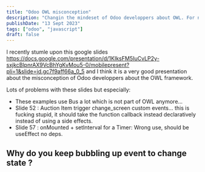 ```yaml
---
title: "Odoo OWL misconception"
description: "Changin the mindeset of Odoo developpers about OWL. For now it looks like they want to use JQuery"
publishDate: "13 Sept 2023"
tags: ["odoo", "javascript"]
draft: false
---
```


I recently stumle upon this google slides https://docs.google.com/presentation/d/1KIksFM5IuCvLP2y-sxjkcBlpnrAX9VcBhYgKvMou5-0/mobilepresent?pli=1&slide=id.gc7f9aff66a_0_5 and I think it is a very good presentation about the misconception of Odoo developpers about the OWL framework.

Lots of problems with these slides but especially:

- These examples use Bus a lot which is not part of OWL anymore...
- Slide 52 : Auction Item trigger change_screen custom events... this is fucking stupid, it should take the function callback instead declaratively instead of using a side effects.
- Slide 57 : onMounted + setInterval for a Timer: Wrong use, should be useEffect no deps.

## Why do you keep bubbling up event to change state ?

